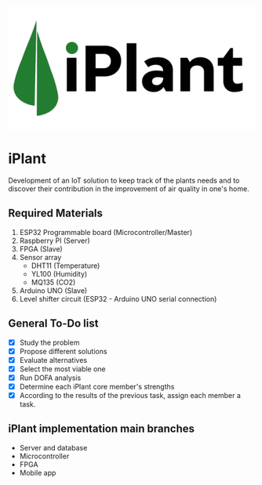 ![iPlant logo](https://raw.githubusercontent.com/juanmarinmo/iPlant/master/assets/proyecto.png)


# iPlant

Development of an IoT solution to keep track of the plants needs and to discover their contribution in the improvement of air quality in one's home.

## Required Materials

1. ESP32 Programmable board (Microcontroller/Master)
2. Raspberry PI (Server)
3. FPGA (Slave)
4. Sensor array
	- DHT11 (Temperature)
	- YL100 (Humidity)
	- MQ135 (CO2)
5. Arduino UNO (Slave)
6. Level shifter circuit (ESP32 - Arduino UNO serial connection)

## General To-Do list

- [x] Study the problem
- [x] Propose different solutions 
- [x] Evaluate alternatives
- [x] Select the most viable one
- [x] Run DOFA analysis
- [x] Determine each iPlant core member's strengths
- [x] According to the results of the previous task, assign each member a task.

## iPlant implementation main branches

- Server and database
- Microcontroller 
- FPGA 
- Mobile app 





